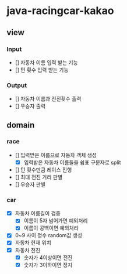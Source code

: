 # java-racingcar-kakao


## view
### Input
* [] 자동차 이름 입력 받는 기능
* [] 턴 횟수 입력 받는 기능

### Output
* [] 자동차 이름과 전진횟수 출력
* [] 우승자 출력

## domain
### race
* [] 입력받은 이름으로 자동차 객체 생성
  * [x] 입력받은 자동차 이름들을 쉼표 구분자로 split
* [] 턴 횟수만큼 레이스 진행
* [] 최대 전진 거리 판별
* [] 우승자 판별

### car
* [x] 자동차 이름길이 검증
  * [x] 이름이 5자 넘어가면 예외처리
  * [x] 이름이 공백이면 예외처리
* [x] 0~9 사이 정수 random값 생성
* [x] 자동차 현재 위치
* [x] 자동차 전진
  * [x] 숫자가 4이상이면 전진
  * [x] 숫자가 3이하이면 정지

